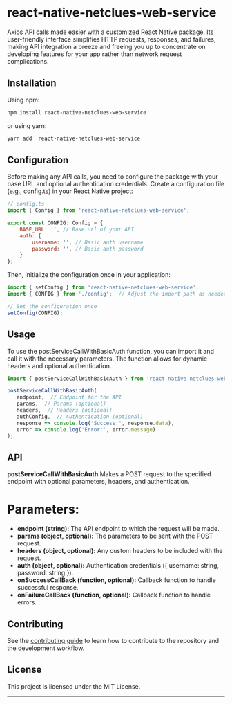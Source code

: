 # react-native-netclues-web-service

Axios API calls made easier with a customized React Native package. Its user-friendly interface simplifies HTTP requests, responses, and failures, making API integration a breeze and freeing you up to concentrate on developing features for your app rather than network request complications.

## Installation

Using npm:

```sh
npm install react-native-netclues-web-service
```

or using yarn:

```sh
yarn add  react-native-netclues-web-service
```

## Configuration

Before making any API calls, you need to configure the package with your base URL and optional authentication credentials. Create a configuration file (e.g., config.ts) in your React Native project:

```js
// config.ts
import { Config } from 'react-native-netclues-web-service';

export const CONFIG: Config = {
    BASE_URL: '', // Base url of your API
    auth: {
        username: '', // Basic auth username
        password: '', // Basic auth password
    }
};

```
Then, initialize the configuration once in your application:

```js
import { setConfig } from 'react-native-netclues-web-service';
import { CONFIG } from './config';  // Adjust the import path as needed

// Set the configuration once
setConfig(CONFIG);

```
## Usage

To use the postServiceCallWithBasicAuth function, you can import it and call it with the necessary parameters. The function allows for dynamic headers and optional authentication.

```js
import { postServiceCallWithBasicAuth } from 'react-native-netclues-web-service';

postServiceCallWithBasicAuth(
   endpoint,  // Endpoint for the API
   params,  // Params (optional)
   headers,  // Headers (optional)
   authConfig,  // Authentication (optional)
   response => console.log('Success:', response.data),
   error => console.log('Error:', error.message)
);

```

## API

**postServiceCallWithBasicAuth** Makes a POST request to the specified endpoint with optional parameters, headers, and authentication.

# Parameters:

* **endpoint (string):** The API endpoint to which the request will be made.
* **params (object, optional):** The parameters to be sent with the POST request.
* **headers (object, optional):** Any custom headers to be included with the request.
* **auth (object, optional):** Authentication credentials ({ username: string, password: string }).
* **onSuccessCallBack (function, optional):** Callback function to handle successful response.
* **onFailureCallBack (function, optional):** Callback function to handle errors.

## Contributing

See the [contributing guide](CONTRIBUTING.md) to learn how to contribute to the repository and the development workflow.

## License

This project is licensed under the MIT License.

---
